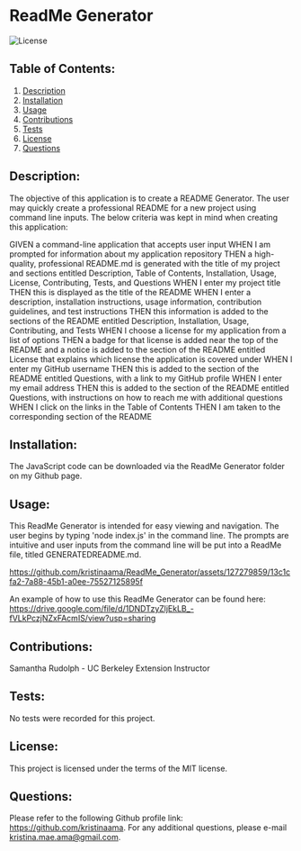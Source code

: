 
  # ReadMe Generator

  ![License](https://img.shields.io/badge/license-MIT-green)

  ## Table of Contents:
  1. [Description](#description)
  2. [Installation](#installation)
  3. [Usage](#usage)
  4. [Contributions](#contributions)
  5. [Tests](#tests)
  6. [License](#license)
  7. [Questions](#questions)

  ## Description:
 The objective of this application is to create a README Generator. The user may quickly create a professional README for a new project using command line inputs. The below criteria was kept in mind when creating this application:

 GIVEN a command-line application that accepts user input
 WHEN I am prompted for information about my application repository
 THEN a high-quality, professional README.md is generated with the title of my project and sections entitled Description, Table of Contents, Installation, Usage, License, Contributing, Tests, and Questions
 WHEN I enter my project title
 THEN this is displayed as the title of the README
 WHEN I enter a description, installation instructions, usage information, contribution guidelines, and test instructions
 THEN this information is added to the sections of the README entitled Description, Installation, Usage, Contributing, and Tests
 WHEN I choose a license for my application from a list of options
 THEN a badge for that license is added near the top of the README and a notice is added to the section of the README entitled License that explains which license the application is covered under
 WHEN I enter my GitHub username
 THEN this is added to the section of the README entitled Questions, with a link to my GitHub profile
 WHEN I enter my email address
 THEN this is added to the section of the README entitled Questions, with instructions on how to reach me with additional questions
 WHEN I click on the links in the Table of Contents
 THEN I am taken to the corresponding section of the README

  ## Installation:
 The JavaScript code can be downloaded via the ReadMe Generator folder on my Github page.

  ## Usage:
  This ReadMe Generator is intended for easy viewing and navigation. The user begins by typing 'node index.js' in the command line. The prompts are intuitive and user inputs from the command line will be put into a ReadMe file, titled GENERATEDREADME.md.
  
  https://github.com/kristinaama/ReadMe_Generator/assets/127279859/13c1cfa2-7a88-45b1-a0ee-75527125895f

  An example of how to use this ReadMe Generator can be found here: https://drive.google.com/file/d/1DNDTzyZljEkLB_-fVLkPczjNZxFAcmIS/view?usp=sharing
  
  ## Contributions:
  Samantha Rudolph - UC Berkeley Extension Instructor

  ## Tests:
  No tests were recorded for this project.

  ## License:
 This project is licensed under the terms of the MIT license.

  ## Questions:
  Please refer to the following Github profile link: https://github.com/kristinaama.
    For any additional questions, please e-mail kristina.mae.ama@gmail.com.
